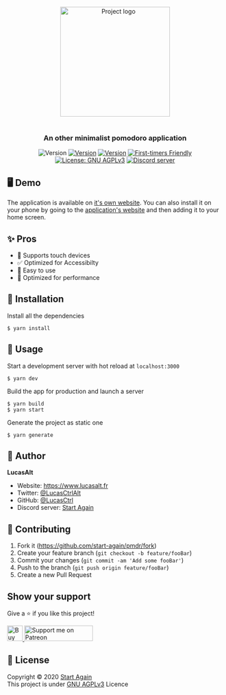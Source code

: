 <p align="center">
  <br />
  <br />
  <br />
  <img src="https://github.com/start-again/PomStat/blob/master/static/icon.png" width="256" height="auto" alt="Project logo" align="center" />
  <br />
  <br />
  <h3 align="center">An other minimalist pomodoro application</h3>

  <p align="center">
  <img alt="Version" src="https://img.shields.io/badge/version-1.0.0-blue.svg?style=flat-square" />
  <a href="https://github.com/start-again/pmdr/stargazers"><img alt="Version" src="https://img.shields.io/github/stars/start-again/pmdr?style=flat-square" /></a>
  <a href="https://github.com/start-again/pmdr/issues"><img alt="Version" src="https://img.shields.io/github/issues/start-again/pmdr?style=flat-square" /></a>  
  <a href="http://firsttimersonly.com"><img src="https://img.shields.io/badge/first--timers-friendly-blue.svg?style=flat-square" alt="First-timers Friendly"></a>
  <a href="https://github.com/start-again/pmdr/blob/master/LICENSE" target="_blank"><img alt="License: GNU AGPLv3" src="https://img.shields.io/github/license/start-again/pmdr?style=flat-square" /></a>
  <a href="https://discord.gg/nEDcagb" target="_blank"><img alt="Discord server" src="https://img.shields.io/discord/520988062046486529?style=flat-square" /></a>
  </p>
</p>

## 🖥️ Demo

The application is available on [it's own website](https://pmdr.lucasalt.fr/). You can also install it on your phone by going to the [application's website](https://pmdr.lucasalt.fr/) and then adding it to your home screen.

## ✨ Pros

- 📱 Supports touch devices
- ✅ Optimized for Accessibilty
- 🌈 Easy to use
- 🦄 Optimized for performance

## 🔧 Installation

Install all the dependencies
```
$ yarn install
```

## 📖 Usage

Start a development server with hot reload at `localhost:3000 `
```
$ yarn dev
```

Build the app for production and launch a server
```
$ yarn build
$ yarn start
```

Generate the project as static one
```
$ yarn generate
```

<!-- ## 👀 Examples -->

## 👤 Author

**LucasAlt**
* Website: https://www.lucasalt.fr
* Twitter: [@LucasCtrlAlt](https://twitter.com/LucasCtrlAlt)
* GitHub: [@LucasCtrl](https://github.com/LucasCtrl)
* Discord server: [Start Again](https://discord.gg/nEDcagb)

## 🤝 Contributing

1. Fork it (https://github.com/start-again/pmdr/fork)
2. Create your feature branch (`git checkout -b feature/fooBar`)
3. Commit your changes (`git commit -am 'Add some fooBar'`)
4. Push to the branch (`git push origin feature/fooBar`)
5. Create a new Pull Request

## Show your support

Give a ⭐️ if you like this project!

<a href="https://ko-fi.com/S6S21FLR2" target="_blank">
  <img height="36" style="border:0px;height:36px;" src="https://az743702.vo.msecnd.net/cdn/kofi1.png?v=2" border="0" alt="Buy Me a Coffee at ko-fi.com" />
</a>
<a href="https://www.patreon.com/LucasAlt">
  <img width="160" height="36" src="https://c5.patreon.com/external/logo/become_a_patron_button@2x.png" alt="Support me on Patreon">
</a>

## 📝 License

Copyright © 2020 [Start Again](https://github.com/start-again)<br />
This project is under [GNU AGPLv3](https://github.com/start-again/pmdr/blob/master/LICENSE) Licence

